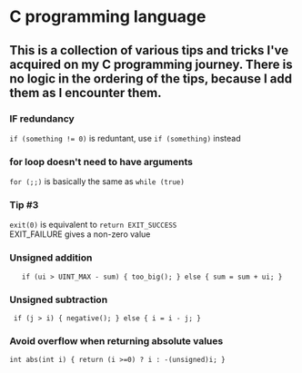 # C programming language
## This is a collection of various tips and tricks I've acquired on my C programming journey. There is no logic in the ordering of the tips, because I add them as I encounter them.

### IF redundancy
`if (something != 0)` is reduntant, use `if (something)` instead

### for loop doesn't need to have arguments
`for (;;)` is basically the same as `while (true)`

### Tip #3
`exit(0)` is equivalent to `return EXIT_SUCCESS`<br/>
EXIT_FAILURE gives a non-zero value

### Unsigned addition
`   if (ui > UINT_MAX - sum)
    {
        too_big();
    }
    else
    {
      sum = sum + ui;
    }`
### Unsigned subtraction
`
    if (j > i)
    {
        negative();
    }
    else
    {
        i = i - j;
    }`
### Avoid overflow when returning absolute values
`int abs(int i)
{
    return (i >=0) ? i : -(unsigned)i;
}`


